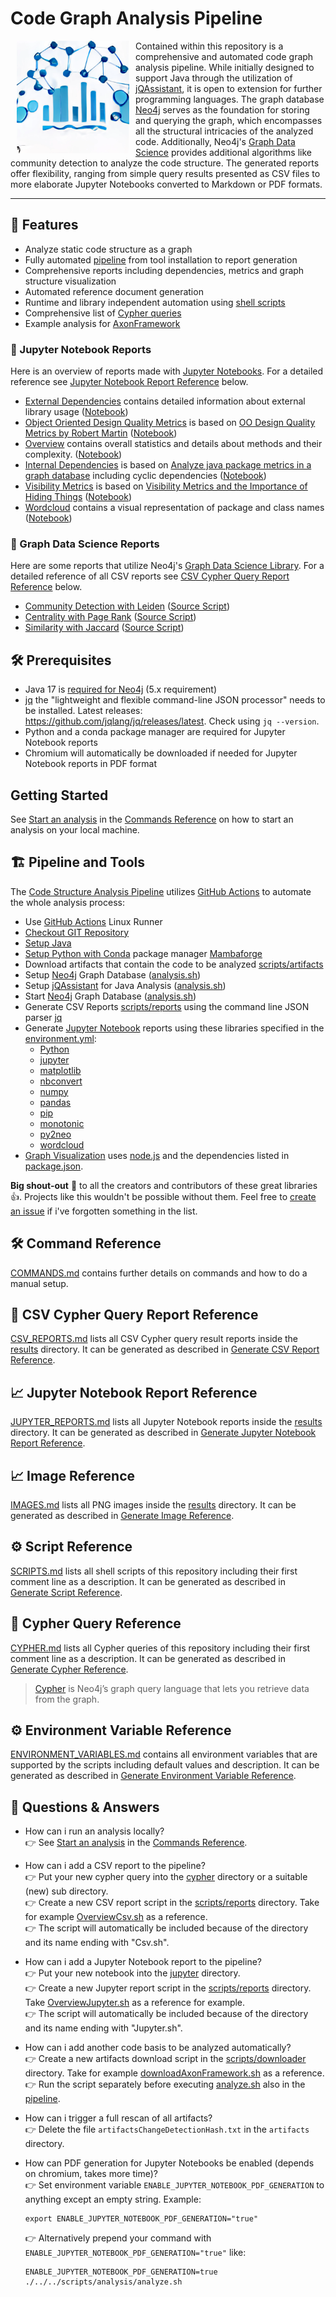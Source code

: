 # Code Graph Analysis Pipeline

<img src="./images/DALL-E-Mini-Graph-Pipeline-Logo-2.png" align="left" hspace="10" width="180">

Contained within this repository is a comprehensive and automated code graph analysis pipeline. While initially designed to support Java through the utilization of [jQAssistant](https://jqassistant.org/get-started), it is open to extension for further programming languages. The graph database [Neo4j](https://neo4j.com) serves as the foundation for storing and querying the graph, which encompasses all the structural intricacies of the analyzed code. Additionally, Neo4j's [Graph Data Science](https://neo4j.com/product/graph-data-science) provides additional algorithms like community detection to analyze the code structure. The generated reports offer flexibility, ranging from simple query results presented as CSV files to more elaborate Jupyter Notebooks converted to Markdown or PDF formats.

---

## 🚀 Features

- Analyze static code structure as a graph
- Fully automated [pipeline](./.github/workflows/code-structure-analysis.yml) from tool installation to report generation
- Comprehensive reports including dependencies, metrics and graph structure visualization
- Automated reference document generation
- Runtime and library independent automation using [shell scripts](./scripts/SCRIPTS.md)
- Comprehensive list of [Cypher queries](./cypher/CYPHER.md)
- Example analysis for [AxonFramework](https://github.com/AxonFramework/AxonFramework)

### 📖 Jupyter Notebook Reports

Here is an overview of reports made with [Jupyter Notebooks](https://jupyter.org). For a detailed reference see [Jupyter Notebook Report Reference](#📈-jupyter-notebook-report-reference) below.

- [External Dependencies](./results/AxonFramework-4.8.0/external-dependencies/ExternalDependencies.md) contains detailed information about external library usage ([Notebook](./jupyter/ExternalDependencies.ipynb))
- [Object Oriented Design Quality Metrics](./results/AxonFramework-4.8.0/object-oriented-design-metrics/ObjectOrientedDesignMetrics.md) is based on [OO Design Quality Metrics by Robert Martin](https://www.semanticscholar.org/paper/OO-Design-Quality-Metrics-Martin-October/18acd7eb21b918c8a5f619157f7e4f6d451d18f8) ([Notebook](./jupyter/ObjectOrientedDesignMetrics.ipynb))
- [Overview](./results/AxonFramework-4.8.0/overview/Overview.md) contains overall statistics and details about methods and their complexity. ([Notebook](./jupyter/Overview.ipynb))
- [Internal Dependencies](./results/AxonFramework-4.8.0/internal-dependencies/InternalDependencies.md) is based on [Analyze java package metrics in a graph database](https://joht.github.io/johtizen/data/2023/04/21/java-package-metrics-analysis.html) including cyclic dependencies ([Notebook](./jupyter/InternalDependencies.ipynb))
- [Visibility Metrics](./results/AxonFramework-4.8.0/visibility-metrics/VisibilityMetrics.md) is based on [Visibility Metrics and the Importance of Hiding Things](https://dzone.com/articles/visibility-metrics-and-the-importance-of-hiding-th) ([Notebook](./jupyter/VisibilityMetrics.ipynb))
- [Wordcloud](./results/AxonFramework-4.8.0/wordcloud/Wordcloud.md) contains a visual representation of package and class names ([Notebook](./jupyter/Wordcloud.ipynb))

### 📖 Graph Data Science Reports

Here are some reports that utilize Neo4j's [Graph Data Science Library](https://neo4j.com/product/graph-data-science). For a detailed reference of all CSV reports see [CSV Cypher Query Report Reference](#📃-csv-cypher-query-report-reference) below. 

- [Community Detection with Leiden](./results/AxonFramework-4.8.0/community-csv/Leiden_Communities.csv) ([Source Script](./scripts/reports/CommunityCsv.sh))
- [Centrality with Page Rank](./results/AxonFramework-4.8.0/centrality-csv/Centrality_Page_Rank.csv) ([Source Script](./scripts/reports/CentralityCsv.sh))
- [Similarity with Jaccard](./results/AxonFramework-4.8.0/similarity-csv/Similarity_Jaccard.csv) ([Source Script](./scripts/reports/SimilarityCsv.sh))

## 🛠 Prerequisites

- Java 17 is [required for Neo4j](https://neo4j.com/docs/operations-manual/current/installation/requirements/#deployment-requirements-software) (5.x requirement)
- [jq](https://github.com/jqlang/jq) the "lightweight and flexible command-line JSON processor" needs to be installed. Latest releases: https://github.com/jqlang/jq/releases/latest. Check using `jq --version`.
- Python and a conda package manager are required for Jupyter Notebook reports
- Chromium will automatically be downloaded if needed for Jupyter Notebook reports in PDF format

## Getting Started

See [Start an analysis](./COMMANDS.md#start-an-analysis) in the [Commands Reference](./COMMANDS.md) on how to start an analysis on your local machine.

## 🏗 Pipeline and Tools

The [Code Structure Analysis Pipeline](./.github/workflows/code-structure-analysis.yml) utilizes [GitHub Actions](https://docs.github.com/de/actions) to automate the whole analysis process:

- Use [GitHub Actions](https://docs.github.com/de/actions) Linux Runner
- [Checkout GIT Repository](https://github.com/actions/checkout)
- [Setup Java](https://github.com/actions/setup-java)
- [Setup Python with Conda](https://github.com/conda-incubator/setup-miniconda) package manager [Mambaforge](https://github.com/conda-forge/miniforge#mambaforge)
- Download artifacts that contain the code to be analyzed [scripts/artifacts](./scripts/downloader/)
- Setup [Neo4j](https://neo4j.com) Graph Database ([analysis.sh](./scripts/analysis/analyze.sh))
- Setup [jQAssistant](https://jqassistant.org/get-started) for Java Analysis ([analysis.sh](./scripts/analysis/analyze.sh))
- Start [Neo4j](https://neo4j.com) Graph Database ([analysis.sh](./scripts/analysis/analyze.sh))
- Generate CSV Reports [scripts/reports](./scripts/reports) using the command line JSON parser [jq](https://jqlang.github.io/jq)
- Generate [Jupyter Notebook](https://jupyter.org) reports using these libraries specified in the [environment.yml](./jupyter/environment.yml):
  - [Python](https://www.python.org)
  - [jupyter](https://jupyter.org)
  - [matplotlib](https://matplotlib.org)
  - [nbconvert](https://nbconvert.readthedocs.io)
  - [numpy](https://numpy.org)
  - [pandas](https://pandas.pydata.org)
  - [pip](https://pip.pypa.io/en/stable)
  - [monotonic](https://github.com/atdt/monotonic)
  - [py2neo](https://py2neo.org)
  - [wordcloud](https://github.com/amueller/word_cloud)
- [Graph Visualization](./graph-visualization/README.md) uses [node.js](https://nodejs.org/de) and the dependencies listed in [package.json](./graph-visualization/package.json).

**Big shout-out** 📣 to all the creators and contributors of these great libraries 👍. Projects like this wouldn't be possible without them. Feel free to [create an issue](https://github.com/JohT/code-graph-analysis-pipeline/issues/new/choose) if i've forgotten something in the list. 

## 🛠 Command Reference

[COMMANDS.md](./COMMANDS.md) contains further details on commands and how to do a manual setup.

## 📃 CSV Cypher Query Report Reference

[CSV_REPORTS.md](./results/CSV_REPORTS.md) lists all CSV Cypher query result reports inside the [results](./results) directory. It can be generated as described in [Generate CSV Report Reference](./COMMANDS.md#generate-csv-cypher-query-report-reference).

## 📈 Jupyter Notebook Report Reference

[JUPYTER_REPORTS.md](./results/JUPYTER_REPORTS.md) lists all Jupyter Notebook reports inside the [results](./results) directory. It can be generated as described in [Generate Jupyter Notebook Report Reference](./COMMANDS.md#generate-jupyter-notebook-report-reference).

## 📈 Image Reference

[IMAGES.md](./results/IMAGES.md) lists all PNG images inside the [results](./results) directory. It can be generated as described in [Generate Image Reference](./COMMANDS.md#generate-image-reference).

## ⚙️ Script Reference

[SCRIPTS.md](./scripts/SCRIPTS.md) lists all shell scripts of this repository including their first comment line as a description. It can be generated as described in [Generate Script Reference](./COMMANDS.md#generate-script-reference).

## 🔎 Cypher Query Reference

[CYPHER.md](./cypher/CYPHER.md) lists all Cypher queries of this repository including their first comment line as a description. It can be generated as described in [Generate Cypher Reference](./COMMANDS.md#generate-cypher-reference).
> [Cypher](https://neo4j.com/docs/getting-started/cypher-intro) is Neo4j’s graph query language that lets you retrieve data from the graph.

## ⚙️ Environment Variable Reference

[ENVIRONMENT_VARIABLES.md](./scripts/ENVIRONMENT_VARIABLES.md) contains all environment variables that are supported by the scripts including default values and description. It can be generated as described in [Generate Environment Variable Reference](./COMMANDS.md#generate-environment-variable-reference).

## 🤔 Questions & Answers

- How can i run an analysis locally?  
  👉 See [Start an analysis](./COMMANDS.md#start-an-analysis) in the [Commands Reference](./COMMANDS.md).

- How can i add a CSV report to the pipeline?  
  👉 Put your new cypher query into the [cypher](./cypher) directory or a suitable (new) sub directory.  
  👉 Create a new CSV report script in the [scripts/reports](./scripts/reports/) directory. Take for example [OverviewCsv.sh](./scripts/reports/OverviewCsv.sh) as a reference.  
  👉 The script will automatically be included because of the directory and its name ending with "Csv.sh".

- How can i add a Jupyter Notebook report to the pipeline?  
  👉 Put your new notebook into the [jupyter](./jupyter) directory.  
  👉 Create a new Jupyter report script in the [scripts/reports](./scripts/reports/) directory. Take [OverviewJupyter.sh](./scripts/reports/OverviewJupyter.sh) as a reference for example.  
  👉 The script will automatically be included because of the directory and its name ending with "Jupyter.sh".

- How can i add another code basis to be analyzed automatically?  
  👉 Create a new artifacts download script in the [scripts/downloader](./scripts/downloader/) directory. Take for example [downloadAxonFramework.sh](./scripts/downloader/downloadAxonFramework.sh) as a reference.  
  👉 Run the script separately before executing [analyze.sh](./scripts/analysis/analyze.sh) also in the [pipeline](./.github/workflows/code-structure-analysis.yml).

- How can i trigger a full rescan of all artifacts?  
  👉 Delete the file `artifactsChangeDetectionHash.txt` in the `artifacts` directory.

- How can PDF generation for Jupyter Notebooks be enabled (depends on chromium, takes more time)?  
  👉 Set environment variable `ENABLE_JUPYTER_NOTEBOOK_PDF_GENERATION` to anything except an empty string. Example:  

  ```shell
  export ENABLE_JUPYTER_NOTEBOOK_PDF_GENERATION="true"
  ```

  👉 Alternatively prepend your command with `ENABLE_JUPYTER_NOTEBOOK_PDF_GENERATION="true"` like:  
  
  ```shell
  ENABLE_JUPYTER_NOTEBOOK_PDF_GENERATION=true ./../../scripts/analysis/analyze.sh
  ```
